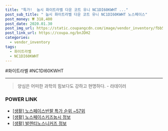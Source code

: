 ```yaml
--- 
title: "특가!  눕시 화이트라벨 다운 코트 유니 NC1DI60KWHT ..." 
post_sub_title: " 눕시 화이트라벨 다운 코트 유니 NC1DI60KWHT 노스페이스" 
post_money: ₩ 318,400 
post_date: 2020.01.30 
post_img_url: https://static.coupangcdn.com/image/vendor_inventory/fbb5/bf9a1427d52e5cf858c3c9d5314b16868942575f40b897f8170029ec76e4.jpg 
post_link_url: https://coupa.ng/bnJDH2 
categories: 
  - vendor_inventory 
tags: 
  - 화이트라벨 
  - NC1DI60KWHT 
--- 
```

  #화이트라벨 #NC1DI60KWHT 
<hr> 

> 양심은 어떠한 과학의 힘보다도 강하고 현명하다. - 라데이러 


### POWER LINK

* <a href="https://blog.naver.com/sakai111/221783661749" target="_blank"> [생활] 노스페이스반팔 특가 순위 ~57위</a>
* <a href="https://blog.naver.com/sakai111/221766377216" target="_blank"> [생활] 노스페이스키즈눕시 정보 </a>
* <a href="https://blog.naver.com/fasyy4321/221761925778" target="_blank"> [생활] 발렌티노스니커즈 정보 </a>
